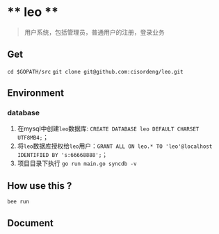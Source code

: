 # ** leo **
> 用户系统，包括管理员，普通用户的注册，登录业务

## Get
`cd $GOPATH/src`
`git clone git@github.com:cisordeng/leo.git`

## Environment
### database

1. 在mysql中创建`leo`数据库: `CREATE DATABASE leo DEFAULT CHARSET UTF8MB4;`；
2. 将`leo`数据库授权给`leo`用户：`GRANT ALL ON leo.* TO 'leo'@localhost IDENTIFIED BY 's:66668888';`；
3. 项目目录下执行 `go run main.go syncdb -v`


## How use this ?

`bee run`

## Document
```

```